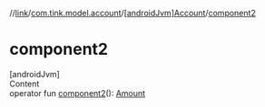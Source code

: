 //[link](../../index.md)/[com.tink.model.account](../index.md)/[[androidJvm]Account](index.md)/[component2](component2.md)



# component2  
[androidJvm]  
Content  
operator fun [component2](component2.md)(): [Amount](../../com.tink.model.misc/[android-jvm]-amount/index.md)  



